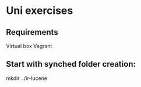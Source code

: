 Uni exercises
==================================

Requirements
----------------------------------
Virtual box
Vagrant

Start with synched folder creation:
----------------------------------
mkdir ../ir-lucene